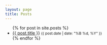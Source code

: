 ```yaml
---
layout: page
title: Posts
---
```



<!-- <ul>
  {% assign recent_posts = site.posts | limit:5 %}
  {% for post in recent_posts %}
    <li>
      <a href="{{ post.url | absolute_url }}">{{ post.title }}</a>
      <small>{{ post.date | date: "%B %d, %Y" }}</small>
    </li>
  {% endfor %}
</ul> -->

<ul>
  {% for post in site.posts %}
    <li>
      <a href="{{ post.url | absolute_url }}">{{ post.title }}</a>
      <small>{{ post.date | date: "%B %d, %Y" }}</small>
    </li>
  {% endfor %}
</ul>
